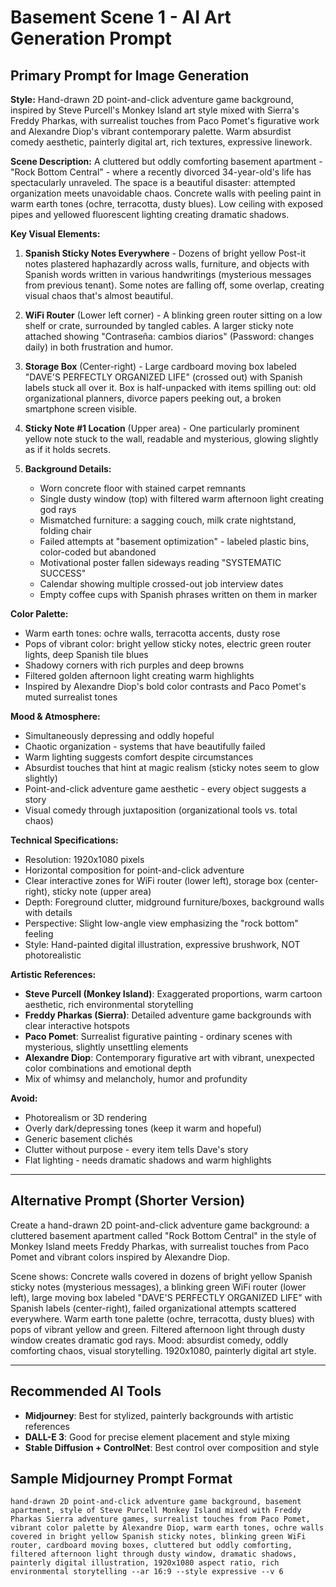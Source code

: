 # Basement Scene 1 - AI Art Generation Prompt

## Primary Prompt for Image Generation

**Style:** Hand-drawn 2D point-and-click adventure game background, inspired by Steve Purcell's Monkey Island art style mixed with Sierra's Freddy Pharkas, with surrealist touches from Paco Pomet's figurative work and Alexandre Diop's vibrant contemporary palette. Warm absurdist comedy aesthetic, painterly digital art, rich textures, expressive linework.

**Scene Description:**
A cluttered but oddly comforting basement apartment - "Rock Bottom Central" - where a recently divorced 34-year-old's life has spectacularly unraveled. The space is a beautiful disaster: attempted organization meets unavoidable chaos. Concrete walls with peeling paint in warm earth tones (ochre, terracotta, dusty blues). Low ceiling with exposed pipes and yellowed fluorescent lighting creating dramatic shadows.

**Key Visual Elements:**

1. **Spanish Sticky Notes Everywhere** - Dozens of bright yellow Post-it notes plastered haphazardly across walls, furniture, and objects with Spanish words written in various handwritings (mysterious messages from previous tenant). Some notes are falling off, some overlap, creating visual chaos that's almost beautiful.

2. **WiFi Router** (Lower left corner) - A blinking green router sitting on a low shelf or crate, surrounded by tangled cables. A larger sticky note attached showing "Contraseña: cambios diarios" (Password: changes daily) in both frustration and humor.

3. **Storage Box** (Center-right) - Large cardboard moving box labeled "DAVE'S PERFECTLY ORGANIZED LIFE" (crossed out) with Spanish labels stuck all over it. Box is half-unpacked with items spilling out: old organizational planners, divorce papers peeking out, a broken smartphone screen visible.

4. **Sticky Note #1 Location** (Upper area) - One particularly prominent yellow note stuck to the wall, readable and mysterious, glowing slightly as if it holds secrets.

5. **Background Details:**
   - Worn concrete floor with stained carpet remnants
   - Single dusty window (top) with filtered warm afternoon light creating god rays
   - Mismatched furniture: a sagging couch, milk crate nightstand, folding chair
   - Failed attempts at "basement optimization" - labeled plastic bins, color-coded but abandoned
   - Motivational poster fallen sideways reading "SYSTEMATIC SUCCESS"
   - Calendar showing multiple crossed-out job interview dates
   - Empty coffee cups with Spanish phrases written on them in marker

**Color Palette:**

- Warm earth tones: ochre walls, terracotta accents, dusty rose
- Pops of vibrant color: bright yellow sticky notes, electric green router lights, deep Spanish tile blues
- Shadowy corners with rich purples and deep browns
- Filtered golden afternoon light creating warm highlights
- Inspired by Alexandre Diop's bold color contrasts and Paco Pomet's muted surrealist tones

**Mood & Atmosphere:**

- Simultaneously depressing and oddly hopeful
- Chaotic organization - systems that have beautifully failed
- Warm lighting suggests comfort despite circumstances
- Absurdist touches that hint at magic realism (sticky notes seem to glow slightly)
- Point-and-click adventure game aesthetic - every object suggests a story
- Visual comedy through juxtaposition (organizational tools vs. total chaos)

**Technical Specifications:**

- Resolution: 1920x1080 pixels
- Horizontal composition for point-and-click adventure
- Clear interactive zones for WiFi router (lower left), storage box (center-right), sticky note (upper area)
- Depth: Foreground clutter, midground furniture/boxes, background walls with details
- Perspective: Slight low-angle view emphasizing the "rock bottom" feeling
- Style: Hand-painted digital illustration, expressive brushwork, NOT photorealistic

**Artistic References:**

- **Steve Purcell (Monkey Island)**: Exaggerated proportions, warm cartoon aesthetic, rich environmental storytelling
- **Freddy Pharkas (Sierra)**: Detailed adventure game backgrounds with clear interactive hotspots
- **Paco Pomet**: Surrealist figurative painting - ordinary scenes with mysterious, slightly unsettling elements
- **Alexandre Diop**: Contemporary figurative art with vibrant, unexpected color combinations and emotional depth
- Mix of whimsy and melancholy, humor and profundity

**Avoid:**

- Photorealism or 3D rendering
- Overly dark/depressing tones (keep it warm and hopeful)
- Generic basement clichés
- Clutter without purpose - every item tells Dave's story
- Flat lighting - needs dramatic shadows and warm highlights

---

## Alternative Prompt (Shorter Version)

Create a hand-drawn 2D point-and-click adventure game background: a cluttered basement apartment called "Rock Bottom Central" in the style of Monkey Island meets Freddy Pharkas, with surrealist touches from Paco Pomet and vibrant colors inspired by Alexandre Diop.

Scene shows: Concrete walls covered in dozens of bright yellow Spanish sticky notes (mysterious messages), a blinking green WiFi router (lower left), large moving box labeled "DAVE'S PERFECTLY ORGANIZED LIFE" with Spanish labels (center-right), failed organizational attempts scattered everywhere. Warm earth tone palette (ochre, terracotta, dusty blues) with pops of vibrant yellow and green. Filtered afternoon light through dusty window creates dramatic god rays. Mood: absurdist comedy, oddly comforting chaos, visual storytelling. 1920x1080, painterly digital art style.

---

## Recommended AI Tools

- **Midjourney**: Best for stylized, painterly backgrounds with artistic references
- **DALL-E 3**: Good for precise element placement and style mixing
- **Stable Diffusion + ControlNet**: Best control over composition and style

## Sample Midjourney Prompt Format

```
hand-drawn 2D point-and-click adventure game background, basement apartment, style of Steve Purcell Monkey Island mixed with Freddy Pharkas Sierra adventure games, surrealist touches from Paco Pomet, vibrant color palette by Alexandre Diop, warm earth tones, ochre walls covered in bright yellow Spanish sticky notes, blinking green WiFi router, cardboard moving boxes, cluttered but oddly comforting, filtered afternoon light through dusty window, dramatic shadows, painterly digital illustration, 1920x1080 aspect ratio, rich environmental storytelling --ar 16:9 --style expressive --v 6
```
